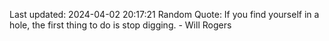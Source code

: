 Last updated: 2024-04-02 20:17:21
Random Quote: If you find yourself in a hole, the first thing to do is stop digging. - Will Rogers